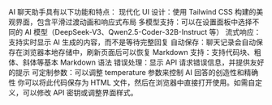  AI 聊天助手具有以下功能和特点：
现代化 UI 设计：使用 Tailwind CSS 构建的美观界面，包含平滑过渡动画和响应式布局
多模型支持：可以在设置面板中选择不同的 AI 模型（DeepSeek-V3、Qwen2.5-Coder-32B-Instruct 等）
流式响应：支持实时显示 AI 生成的内容，而不是等待完整回复
自动保存：聊天记录会自动保存在浏览器本地存储中，刷新页面后可以恢复
Markdown 支持：支持代码块、粗体、斜体等基本 Markdown 语法
错误处理：显示 API 请求错误信息，并提供友好的提示
可定制参数：可以调整 temperature 参数来控制 AI 回答的创造性和精确性
你可以将此代码保存为 HTML 文件，然后在浏览器中直接打开使用。如需自定义，可以修改 API 密钥或调整界面样式。
